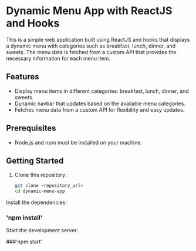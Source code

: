 
# Dynamic Menu App with ReactJS and Hooks

This is a simple web application built using ReactJS and hooks that displays a dynamic menu with categories such as breakfast, lunch, dinner, and sweets. The menu data is fetched from a custom API that provides the necessary information for each menu item.

## Features

- Display menu items in different categories: breakfast, lunch, dinner, and sweets.
- Dynamic navbar that updates based on the available menu categories.
- Fetches menu data from a custom API for flexibility and easy updates.

## Prerequisites

- Node.js and npm must be installed on your machine.

## Getting Started

1. Clone this repository:

   ```bash
   git clone <repository_url>
   cd dynamic-menu-app

Install the dependencies:

### 'npm install'

Start the development server:

###'npm start'
